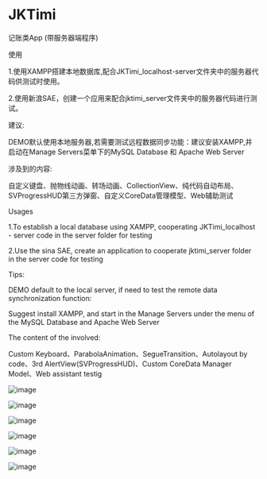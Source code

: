 # JKTimi
记账类App (带服务器端程序)

使用

1.使用XAMPP搭建本地数据库,配合JKTimi_localhost-server文件夹中的服务器代码供测试时使用。

2.使用新浪SAE，创建一个应用来配合jktimi_server文件夹中的服务器代码进行测试。

建议:

DEMO默认使用本地服务器,若需要测试远程数据同步功能：建议安装XAMPP,并启动在Manage Servers菜单下的MySQL Database 和 Apache Web Server

涉及到的内容:

自定义键盘、抛物线动画、转场动画、CollectionView、纯代码自动布局、SVProgressHUD第三方弹窗、自定义CoreData管理模型、Web辅助测试

Usages

1.To establish a local database using XAMPP, cooperating JKTimi_localhost - server code in the server folder for testing

2.Use the sina SAE, create an application to cooperate jktimi_server folder in the server code for testing

Tips:

DEMO default to the local server, if need to test the remote data synchronization function:

Suggest install XAMPP, and start in the Manage Servers under the menu of the MySQL Database and Apache Web Server

The content of the involved:

Custom Keyboard、ParabolaAnimation、SegueTransition、Autolayout by code、3rd AlertView(SVProgressHUD)、Custom CoreData Manager Model、Web assistant testig

![image](https://github.com/sunforyou/JKTimi/blob/master/XAMPP.png)

![image](https://github.com/sunforyou/JKTimi/blob/master/View2.png)

![image](https://github.com/sunforyou/JKTimi/blob/master/View3.png)

![image](https://github.com/sunforyou/JKTimi/blob/master/View4.png)

![image](https://github.com/sunforyou/JKTimi/blob/master/View5.png)

![image](https://github.com/sunforyou/JKTimi/blob/master/View6.png)
